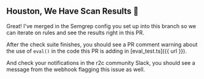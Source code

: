 ## Houston, We Have Scan Results 🚀

Great! I've merged in the Semgrep config you set up into this branch so we can iterate on rules and see the results right in this PR.

After the check suite finishes, you should see a PR comment warning about the use of `eval()` in the code this PR is adding in [eval_test.ts]({{ url }}).

And check your notifications in the r2c community Slack, you should see a message from the webhook flagging this issue as well.